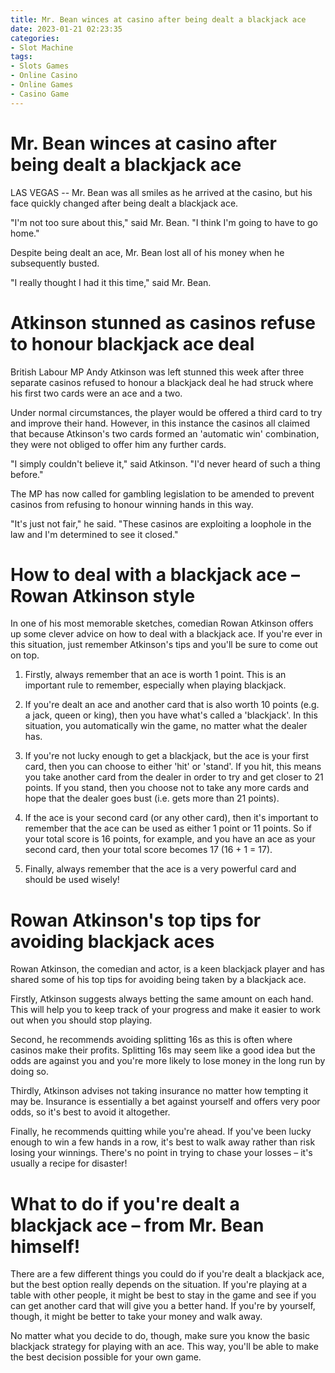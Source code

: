 ```yaml
---
title: Mr. Bean winces at casino after being dealt a blackjack ace
date: 2023-01-21 02:23:35
categories:
- Slot Machine
tags:
- Slots Games
- Online Casino
- Online Games
- Casino Game
---
```



#  Mr. Bean winces at casino after being dealt a blackjack ace

LAS VEGAS -- Mr. Bean was all smiles as he arrived at the casino, but his face quickly changed after being dealt a blackjack ace. 

"I'm not too sure about this," said Mr. Bean. "I think I'm going to have to go home." 

Despite being dealt an ace, Mr. Bean lost all of his money when he subsequently busted. 

"I really thought I had it this time," said Mr. Bean.

#  Atkinson stunned as casinos refuse to honour blackjack ace deal

British Labour MP Andy Atkinson was left stunned this week after three separate casinos refused to honour a blackjack deal he had struck where his first two cards were an ace and a two.

Under normal circumstances, the player would be offered a third card to try and improve their hand. However, in this instance the casinos all claimed that because Atkinson's two cards formed an 'automatic win' combination, they were not obliged to offer him any further cards.

"I simply couldn't believe it," said Atkinson. "I'd never heard of such a thing before."

The MP has now called for gambling legislation to be amended to prevent casinos from refusing to honour winning hands in this way.

"It's just not fair," he said. "These casinos are exploiting a loophole in the law and I'm determined to see it closed."

#  How to deal with a blackjack ace – Rowan Atkinson style

In one of his most memorable sketches, comedian Rowan Atkinson offers up some clever advice on how to deal with a blackjack ace. If you're ever in this situation, just remember Atkinson's tips and you'll be sure to come out on top.

1) Firstly, always remember that an ace is worth 1 point. This is an important rule to remember, especially when playing blackjack.

2) If you're dealt an ace and another card that is also worth 10 points (e.g. a jack, queen or king), then you have what's called a 'blackjack'. In this situation, you automatically win the game, no matter what the dealer has.

3) If you're not lucky enough to get a blackjack, but the ace is your first card, then you can choose to either 'hit' or 'stand'. If you hit, this means you take another card from the dealer in order to try and get closer to 21 points. If you stand, then you choose not to take any more cards and hope that the dealer goes bust (i.e. gets more than 21 points).

4) If the ace is your second card (or any other card), then it's important to remember that the ace can be used as either 1 point or 11 points. So if your total score is 16 points, for example, and you have an ace as your second card, then your total score becomes 17 (16 + 1 = 17).

5) Finally, always remember that the ace is a very powerful card and should be used wisely!

#  Rowan Atkinson's top tips for avoiding blackjack aces

Rowan Atkinson, the comedian and actor, is a keen blackjack player and has shared some of his top tips for avoiding being taken by a blackjack ace.

Firstly, Atkinson suggests always betting the same amount on each hand. This will help you to keep track of your progress and make it easier to work out when you should stop playing.

Second, he recommends avoiding splitting 16s as this is often where casinos make their profits. Splitting 16s may seem like a good idea but the odds are against you and you're more likely to lose money in the long run by doing so.

Thirdly, Atkinson advises not taking insurance no matter how tempting it may be. Insurance is essentially a bet against yourself and offers very poor odds, so it's best to avoid it altogether.

Finally, he recommends quitting while you're ahead. If you've been lucky enough to win a few hands in a row, it's best to walk away rather than risk losing your winnings. There's no point in trying to chase your losses – it's usually a recipe for disaster!

#  What to do if you're dealt a blackjack ace – from Mr. Bean himself!

There are a few different things you could do if you're dealt a blackjack ace, but the best option really depends on the situation. If you're playing at a table with other people, it might be best to stay in the game and see if you can get another card that will give you a better hand. If you're by yourself, though, it might be better to take your money and walk away.

No matter what you decide to do, though, make sure you know the basic blackjack strategy for playing with an ace. This way, you'll be able to make the best decision possible for your own game.